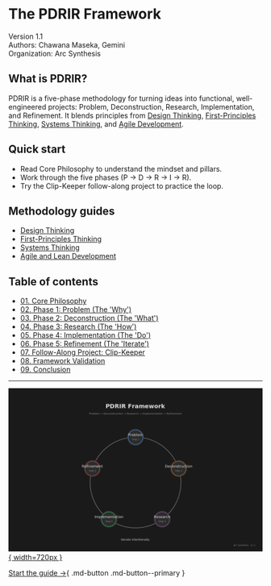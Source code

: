 # The PDRIR Framework

Version 1.1  
Authors: Chawana Maseka, Gemini  
Organization: Arc Synthesis

## What is PDRIR?

PDRIR is a five-phase methodology for turning ideas into functional, well-engineered projects:
Problem, Deconstruction, Research, Implementation, and Refinement. It blends principles from
[Design Thinking](./guides/design_thinking.md), [First-Principles Thinking](./guides/first_principles_thinking.md),
[Systems Thinking](./guides/systems_thinking.md), and [Agile Development](./guides/agile_development.md).

## Quick start

- Read Core Philosophy to understand the mindset and pillars.
- Work through the five phases (P → D → R → I → R).
- Try the Clip-Keeper follow-along project to practice the loop.

## Methodology guides

- [Design Thinking](./guides/design_thinking.md)
- [First-Principles Thinking](./guides/first_principles_thinking.md)
- [Systems Thinking](./guides/systems_thinking.md)
- [Agile and Lean Development](./guides/agile_development.md)

## Table of contents

- [01. Core Philosophy](./core/01-core-philosophy.md)
- [02. Phase 1: Problem (The 'Why')](./core/02-phase-1-problem.md)
- [03. Phase 2: Deconstruction (The 'What')](./core/03-phase-2-deconstruction.md)
- [04. Phase 3: Research (The 'How')](./core/04-phase-3-research.md)
- [05. Phase 4: Implementation (The 'Do')](./core/05-phase-4-implementation.md)
- [06. Phase 5: Refinement (The 'Iterate')](./core/06-phase-5-refinement.md)
- [07. Follow-Along Project: Clip-Keeper](./core/07-clip-keeper.md)
- [08. Framework Validation](./core/08-framework-validation.md)
- [09. Conclusion](./core/09-conclusion.md)

---

[![PDRIR Loop Overview](./assets/images/pdrir_loop_final.png){ width=720px }](./core/01-core-philosophy.md)

[Start the guide →](./core/01-core-philosophy.md){ .md-button .md-button--primary }

